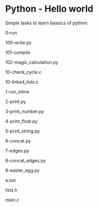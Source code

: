 # Python - Hello world

Simple tasks to learn bassics of python.

0-run

100-write.py

101-compile

102-magic_calculation.py

10-check_cycle.c

10-linked_lists.c

1-run_inline

2-print.py

3-print_number.py

4-print_float.py

5-print_string.py

6-concat.py

7-edges.py

8-concat_edges.py

9-easter_egg.py

a.out

lists.h

main.c
